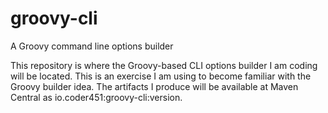 # groovy-cli
A Groovy command line options builder

This repository is where the Groovy-based CLI options builder I am coding will be located.
This is an exercise I am using to become familiar with the Groovy builder idea. 
The artifacts I produce will be available at Maven Central as io.coder451:groovy-cli:version.
